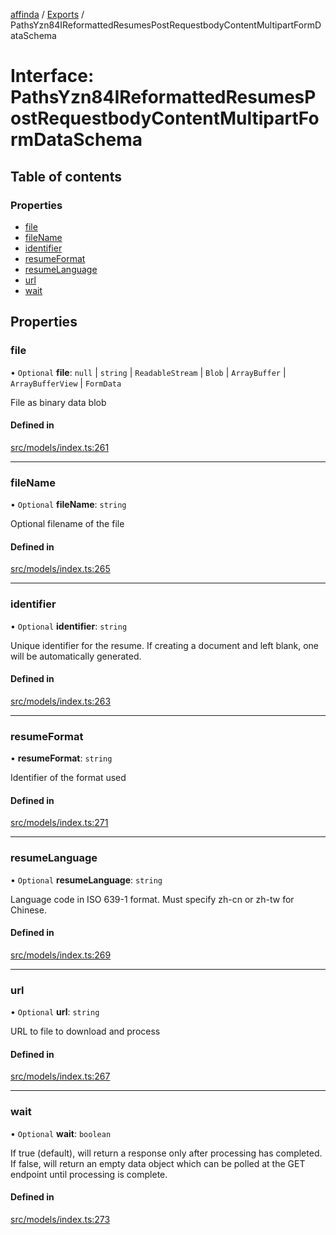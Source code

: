 [affinda](../README.md) / [Exports](../modules.md) / PathsYzn84IReformattedResumesPostRequestbodyContentMultipartFormDataSchema

# Interface: PathsYzn84IReformattedResumesPostRequestbodyContentMultipartFormDataSchema

## Table of contents

### Properties

- [file](PathsYzn84IReformattedResumesPostRequestbodyContentMultipartFormDataSchema.md#file)
- [fileName](PathsYzn84IReformattedResumesPostRequestbodyContentMultipartFormDataSchema.md#filename)
- [identifier](PathsYzn84IReformattedResumesPostRequestbodyContentMultipartFormDataSchema.md#identifier)
- [resumeFormat](PathsYzn84IReformattedResumesPostRequestbodyContentMultipartFormDataSchema.md#resumeformat)
- [resumeLanguage](PathsYzn84IReformattedResumesPostRequestbodyContentMultipartFormDataSchema.md#resumelanguage)
- [url](PathsYzn84IReformattedResumesPostRequestbodyContentMultipartFormDataSchema.md#url)
- [wait](PathsYzn84IReformattedResumesPostRequestbodyContentMultipartFormDataSchema.md#wait)

## Properties

### file

• `Optional` **file**: ``null`` \| `string` \| `ReadableStream` \| `Blob` \| `ArrayBuffer` \| `ArrayBufferView` \| `FormData`

File as binary data blob

#### Defined in

[src/models/index.ts:261](https://github.com/affinda/affinda-typescript/blob/b869a13/src/models/index.ts#L261)

___

### fileName

• `Optional` **fileName**: `string`

Optional filename of the file

#### Defined in

[src/models/index.ts:265](https://github.com/affinda/affinda-typescript/blob/b869a13/src/models/index.ts#L265)

___

### identifier

• `Optional` **identifier**: `string`

Unique identifier for the resume. If creating a document and left blank, one will be automatically generated.

#### Defined in

[src/models/index.ts:263](https://github.com/affinda/affinda-typescript/blob/b869a13/src/models/index.ts#L263)

___

### resumeFormat

• **resumeFormat**: `string`

Identifier of the format used

#### Defined in

[src/models/index.ts:271](https://github.com/affinda/affinda-typescript/blob/b869a13/src/models/index.ts#L271)

___

### resumeLanguage

• `Optional` **resumeLanguage**: `string`

Language code in ISO 639-1 format. Must specify zh-cn or zh-tw for Chinese.

#### Defined in

[src/models/index.ts:269](https://github.com/affinda/affinda-typescript/blob/b869a13/src/models/index.ts#L269)

___

### url

• `Optional` **url**: `string`

URL to file to download and process

#### Defined in

[src/models/index.ts:267](https://github.com/affinda/affinda-typescript/blob/b869a13/src/models/index.ts#L267)

___

### wait

• `Optional` **wait**: `boolean`

If true (default), will return a response only after processing has completed. If false, will return an empty data object which can be polled at the GET endpoint until processing is complete.

#### Defined in

[src/models/index.ts:273](https://github.com/affinda/affinda-typescript/blob/b869a13/src/models/index.ts#L273)
